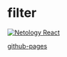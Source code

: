 # filter 
[![Netology React](https://github.com/O-R-C/ra-events-state-filter/actions/workflows/web.yml/badge.svg)](https://github.com/O-R-C/ra-events-state-filter/actions/workflows/web.yml)

[github-pages](https://o-r-c.github.io/ra-events-state-filter/)
